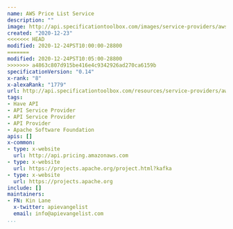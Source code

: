 ```yaml
---
name: AWS Price List Service
description: ""
image: http://api.specificationtoolbox.com/images/service-providers/aws-price-list-service.jpg
created: "2020-12-23"
<<<<<<< HEAD
modified: 2020-12-24PST10:00:00-28800
=======
modified: 2020-12-24PST10:05:00-28800
>>>>>>> a4863c807d915be416e4c9342926ad270ca6159b
specificationVersion: "0.14"
x-rank: "8"
x-alexaRank: "1779"
url: http://api.specificationtoolbox.com/resources/service-providers/aws-price-list-service/
tags:
- Have API
- API Service Provider
- API Service Provider
- API Provider
- Apache Software Foundation
apis: []
x-common:
- type: x-website
  url: http://api.pricing.amazonaws.com
- type: x-website
  url: https://projects.apache.org/project.html?kafka
- type: x-website
  url: https://projects.apache.org
include: []
maintainers:
- FN: Kin Lane
  x-twitter: apievangelist
  email: info@apievangelist.com
...
```


